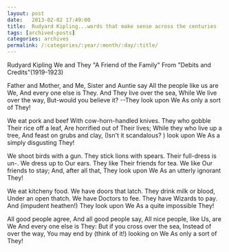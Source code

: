 ```yaml
---
layout: post
date:	2013-02-02 17:49:00
title:  Rudyard Kipling...words that make sense across the centuries
tags: [archived-posts]
categories: archives
permalink: /:categories/:year/:month/:day/:title/
---
```

Rudyard Kipling
We and They
"A Friend of the Family"
From "Debits and Credits"(1919-1923)

Father and Mother, and Me,
  Sister and Auntie say
All the people like us are We,
  And every one else is They.
And They live over the sea,
  While We live over the way,
But-would you believe it? --They look upon We
  As only a sort of They!

We eat pork and beef
  With cow-horn-handled knives.
They who gobble Their rice off a leaf,
  Are horrified out of Their lives;
While they who live up a tree,
  And feast on grubs and clay,
(Isn't it scandalous? ) look upon We
  As a simply disgusting They!

We shoot birds with a gun.
  They stick lions with spears.
Their full-dress is un-.
  We dress up to Our ears.
They like Their friends for tea.
  We like Our friends to stay;
And, after all that, They look upon We
  As an utterly ignorant They!

We eat kitcheny food.
  We have doors that latch.
They drink milk or blood,
  Under an open thatch.
We have Doctors to fee.
  They have Wizards to pay.
And (impudent heathen!) They look upon We
  As a quite impossible They!

All good people agree,
  And all good people say,
All nice people, like Us, are We
  And every one else is They:
But if you cross over the sea,
  Instead of over the way,
You may end by (think of it!) looking on We
  As only a sort of They!
